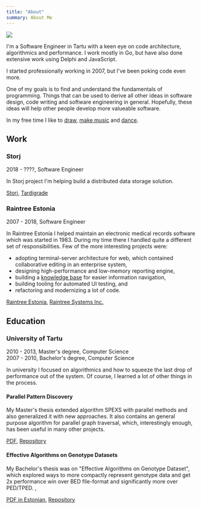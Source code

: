 ```yaml
---
title: "About"
summary: About Me
---
```


<img class="profile" src="/images/profile.jpg">

I'm a Software Engineer in Tartu with a keen eye on code architecture, algorithmics and performance.
I work mostly in Go, but have also done extensive work using Delphi and JavaScript.

I started professionally working in 2007, but I've been poking code even more.

One of my goals is to find and understand the fundamentals of programming. Things that can be used to derive all other ideas in software design, code writing and software engineering in general. Hopefully, these ideas will help other people develop more valueable software.

In my free time I like to [draw](https://gallery.egonelbre.com/), [make music](https://soundcloud.com/egon-elbre/) and [dance](http://tokra.ee/).

<div class="clear"></div>

## Work

### Storj

<div class="property">2018 - ????, Software Engineer</div>

In Storj project I'm helping build a distributed data storage solution.

[Storj](https://storj.io/), [Tardigrade](https://tardigrade.io/)

### Raintree Estonia

<div class="property">2007 - 2018, Software Engineer</div>

In Raintree Estonia I helped maintain an electronic medical records software which was started in 1983. During my time there I handled quite a different set of responsibilities. Few of the more interesting projects were:

* adopting terminal-server architecture for web, which contained collaborative editing in an enterprise system,
* designing high-performance and low-memory reporting engine,
* building a [knowledge base](https://github.com/raintreeinc/knowledgebase/) for easier information navigation,
* building tooling for automated UI testing, and
* refactoring and modernizing a lot of code.

[Raintree Estonia](https://raintree.ee/home), [Raintree Systems Inc.](https://www.raintreeinc.com/)

## Education

### University of Tartu

<div class="property">2010 - 2013, Master's degree, Computer Science</div>
<div class="property">2007 - 2010, Bachelor's degree, Computer Science</div>

In university I focused on algorithmics and how to squeeze the last drop of performance out of the system. Of course, I learned a lot of other things in the process.

#### Parallel Pattern Discovery

My Master's thesis extended algorithm SPEXS with parallel methods and also generalized it with new approaches. It also contains an general purpose algorithm for parallel graph traversal, which, interestingly enough, has been useful in many other projects.

[PDF](https://github.com/egonelbre/spexs2/raw/master/_doc/Thesis.pdf), [Repository](https://github.com/egonelbre/spexs2)

#### Effective Algorithms on Genotype Datasets

My Bachelor's thesis was on "Effective Algorithms on Genotype Dataset", which explored ways to more compactly represent genotype data and get 2x performance win over BED file-format and significantly more over PED/TPED. , 

[PDF in Estonian](https://github.com/egonelbre/gmap/raw/master/bsc.pdf), [Repository](https://github.com/egonelbre/gmap)